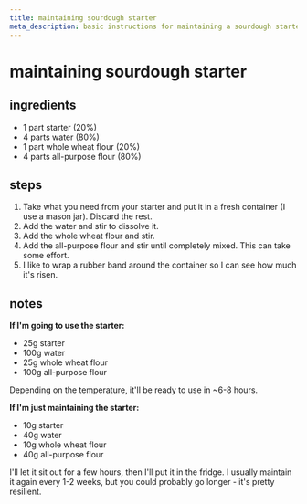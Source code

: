 ```yaml
---
title: maintaining sourdough starter
meta_description: basic instructions for maintaining a sourdough starter
---
```


# maintaining sourdough starter

## ingredients

- 1 part starter (20%)
- 4 parts water (80%)
- 1 part whole wheat flour (20%)
- 4 parts all-purpose flour (80%)

## steps

1. Take what you need from your starter and put it in a fresh container (I use a
   mason jar). Discard the rest.
2. Add the water and stir to dissolve it.
3. Add the whole wheat flour and stir.
4. Add the all-purpose flour and stir until completely mixed. This can take some effort.
5. I like to wrap a rubber band around the container so I can see how much it's risen.

## notes

**If I'm going to use the starter:**

- 25g starter
- 100g water
- 25g whole wheat flour
- 100g all-purpose flour

Depending on the temperature, it'll be ready to use in ~6-8 hours.

**If I'm just maintaining the starter:**

- 10g starter
- 40g water
- 10g whole wheat flour
- 40g all-purpose flour

I'll let it sit out for a few hours, then I'll put it in the fridge. I usually
maintain it again every 1-2 weeks, but you could probably go longer - it's
pretty resilient.
